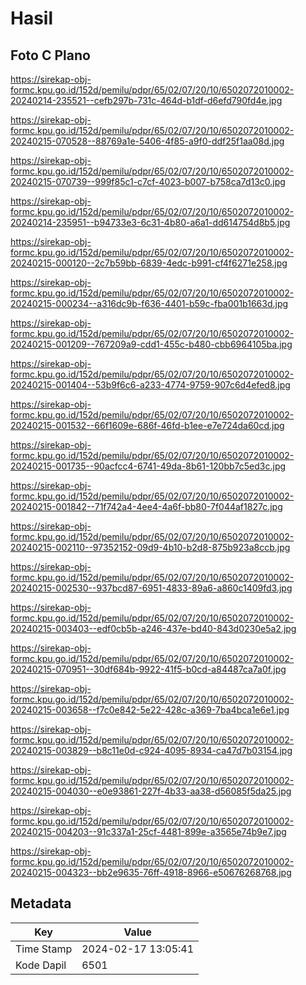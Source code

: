 # Hasil

## Foto C Plano

https://sirekap-obj-formc.kpu.go.id/152d/pemilu/pdpr/65/02/07/20/10/6502072010002-20240214-235521--cefb297b-731c-464d-b1df-d6efd790fd4e.jpg

https://sirekap-obj-formc.kpu.go.id/152d/pemilu/pdpr/65/02/07/20/10/6502072010002-20240215-070528--88769a1e-5406-4f85-a9f0-ddf25f1aa08d.jpg

https://sirekap-obj-formc.kpu.go.id/152d/pemilu/pdpr/65/02/07/20/10/6502072010002-20240215-070739--999f85c1-c7cf-4023-b007-b758ca7d13c0.jpg

https://sirekap-obj-formc.kpu.go.id/152d/pemilu/pdpr/65/02/07/20/10/6502072010002-20240214-235951--b94733e3-6c31-4b80-a6a1-dd614754d8b5.jpg

https://sirekap-obj-formc.kpu.go.id/152d/pemilu/pdpr/65/02/07/20/10/6502072010002-20240215-000120--2c7b59bb-6839-4edc-b991-cf4f6271e258.jpg

https://sirekap-obj-formc.kpu.go.id/152d/pemilu/pdpr/65/02/07/20/10/6502072010002-20240215-000234--a316dc9b-f636-4401-b59c-fba001b1663d.jpg

https://sirekap-obj-formc.kpu.go.id/152d/pemilu/pdpr/65/02/07/20/10/6502072010002-20240215-001209--767209a9-cdd1-455c-b480-cbb6964105ba.jpg

https://sirekap-obj-formc.kpu.go.id/152d/pemilu/pdpr/65/02/07/20/10/6502072010002-20240215-001404--53b9f6c6-a233-4774-9759-907c6d4efed8.jpg

https://sirekap-obj-formc.kpu.go.id/152d/pemilu/pdpr/65/02/07/20/10/6502072010002-20240215-001532--66f1609e-686f-46fd-b1ee-e7e724da60cd.jpg

https://sirekap-obj-formc.kpu.go.id/152d/pemilu/pdpr/65/02/07/20/10/6502072010002-20240215-001735--90acfcc4-6741-49da-8b61-120bb7c5ed3c.jpg

https://sirekap-obj-formc.kpu.go.id/152d/pemilu/pdpr/65/02/07/20/10/6502072010002-20240215-001842--71f742a4-4ee4-4a6f-bb80-7f044af1827c.jpg

https://sirekap-obj-formc.kpu.go.id/152d/pemilu/pdpr/65/02/07/20/10/6502072010002-20240215-002110--97352152-09d9-4b10-b2d8-875b923a8ccb.jpg

https://sirekap-obj-formc.kpu.go.id/152d/pemilu/pdpr/65/02/07/20/10/6502072010002-20240215-002530--937bcd87-6951-4833-89a6-a860c1409fd3.jpg

https://sirekap-obj-formc.kpu.go.id/152d/pemilu/pdpr/65/02/07/20/10/6502072010002-20240215-003403--edf0cb5b-a246-437e-bd40-843d0230e5a2.jpg

https://sirekap-obj-formc.kpu.go.id/152d/pemilu/pdpr/65/02/07/20/10/6502072010002-20240215-070951--30df684b-9922-41f5-b0cd-a84487ca7a0f.jpg

https://sirekap-obj-formc.kpu.go.id/152d/pemilu/pdpr/65/02/07/20/10/6502072010002-20240215-003658--f7c0e842-5e22-428c-a369-7ba4bca1e6e1.jpg

https://sirekap-obj-formc.kpu.go.id/152d/pemilu/pdpr/65/02/07/20/10/6502072010002-20240215-003829--b8c11e0d-c924-4095-8934-ca47d7b03154.jpg

https://sirekap-obj-formc.kpu.go.id/152d/pemilu/pdpr/65/02/07/20/10/6502072010002-20240215-004030--e0e93861-227f-4b33-aa38-d56085f5da25.jpg

https://sirekap-obj-formc.kpu.go.id/152d/pemilu/pdpr/65/02/07/20/10/6502072010002-20240215-004203--91c337a1-25cf-4481-899e-a3565e74b9e7.jpg

https://sirekap-obj-formc.kpu.go.id/152d/pemilu/pdpr/65/02/07/20/10/6502072010002-20240215-004323--bb2e9635-76ff-4918-8966-e50676268768.jpg


## Metadata

| Key        | Value               |
| ---------- | ------------------- |
| Time Stamp | 2024-02-17 13:05:41 |
| Kode Dapil | 6501                |



